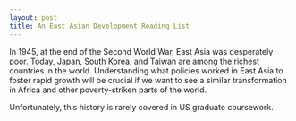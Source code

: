 ```yaml
---
layout: post
title: An East Asian Development Reading List
---
```


In 1945, at the end of the Second World War, East Asia was desperately poor. Today, Japan, South Korea, and Taiwan are among the richest countries in the world. Understanding what policies worked in East Asia to foster rapid growth will be crucial if we want to see a similar transformation in Africa and other poverty-striken parts of the world.

Unfortunately, this history is rarely covered in US graduate coursework. 